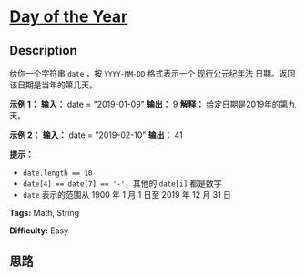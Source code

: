 # [Day of the Year][title]

## Description

给你一个字符串 `date` ，按 `YYYY-MM-DD` 格式表示一个
[现行公元纪年法](https://baike.baidu.com/item/公元/17855) 日期。返回该日期是当年的第几天。



**示例 1：**
            **输入：** date = "2019-01-09"    **输出：** 9    **解释：** 给定日期是2019年的第九天。

**示例 2：**
            **输入：** date = "2019-02-10"    **输出：** 41    



**提示：**

  * `date.length == 10`
  * `date[4] == date[7] == '-'`，其他的 `date[i]` 都是数字
  * `date` 表示的范围从 1900 年 1 月 1 日至 2019 年 12 月 31 日


**Tags:** Math, String

**Difficulty:** Easy

## 思路

[title]: https://leetcode-cn.com/problems/day-of-the-year
